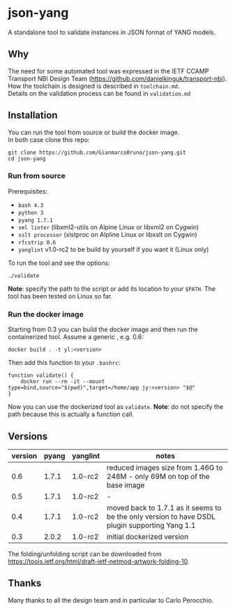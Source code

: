 # json-yang

A standalone tool to validate instances in JSON format of YANG models.

## Why

The need for some automated tool was expressed in the IETF CCAMP Transport
NBI Design Team (https://github.com/danielkinguk/transport-nbi).
How the toolchain is designed is described in `toolchain.md`.  
Details on the validation process can be found in `validation.md`

## Installation

You can run the tool from source or build the docker image.  
In both case clone this repo:
```
git clone https://github.com/GianmarcoBruno/json-yang.git
cd json-yang
```

### Run from source

Prerequisites:
- `bash 4.3`
- `python 3`
- `pyang 1.7.1`
- `xml linter` (libxml2-utils on Alpine Linux or libxml2 on Cygwin)
- `xslt processor` (xlstproc on Alpline Linux or libxslt on Cygwin)
- `rfcstrip 0.6`
- `yanglint` v1.0-rc2 to be build by yourself if you want it (Linux only)

To run the tool and see the options:
```
./validate
```

**Note**: specify the path to the script or add its location to your ```$PATH```.
The tool has been tested on Linux so far.

### Run the docker image

Starting from 0.3 you can build the docker image and then run
the containerized tool. Assume a generic <version>, e.g. 0.6:

```
docker build . -t yl:<version>
```

Then add this function to your ```.bashrc```:

```
function validate() {
    docker run --rm -it --mount type=bind,source="$(pwd)",target=/home/app jy:<version> "$@"
}
```

Now you can use the dockerized tool as ```validate```.
**Note**: do not specify the path because this is actually a function call.


## Versions

| version | pyang   | yanglint | notes |
| ------- | ------- | -------- | ------|
| 0.6 | 1.7.1 | 1.0-rc2 | reduced images size from 1.46G to 248M -  only 69M on top of the base image |
| 0.5 | 1.7.1 | 1.0-rc2 |  -           |
| 0.4 | 1.7.1 | 1.0-rc2 | moved back to 1.7.1 as it seems to be the only version to have DSDL plugin supporting Yang 1.1 |
| 0.3 | 2.0.2 | 1.0-rc2 | initial dockerized version |

The folding/unfolding script can be downloaded from https://tools.ietf.org/html/draft-ietf-netmod-artwork-folding-10.

## Thanks

Many thanks to all the design team and in particular to Carlo Perocchio.
